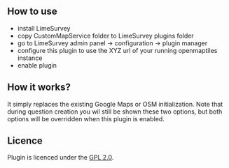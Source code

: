 ## How to use
- install LimeSurvey 
- copy CustomMapService folder to LimeSurvey plugins folder
- go to LimeSurvey admin panel -> configuration -> plugin manager
- configure this plugin to use the XYZ url of your running openmaptiles instance
- enable plugin

## How it works?
It simply replaces the existing Google Maps or OSM initialization. Note that during question creation you wil still be shown these two options, but both options will be overridden when this plugin is enabled.

## Licence
Plugin is licenced under the [GPL 2.0](https://www.gnu.org/licenses/old-licenses/gpl-2.0.en.html).